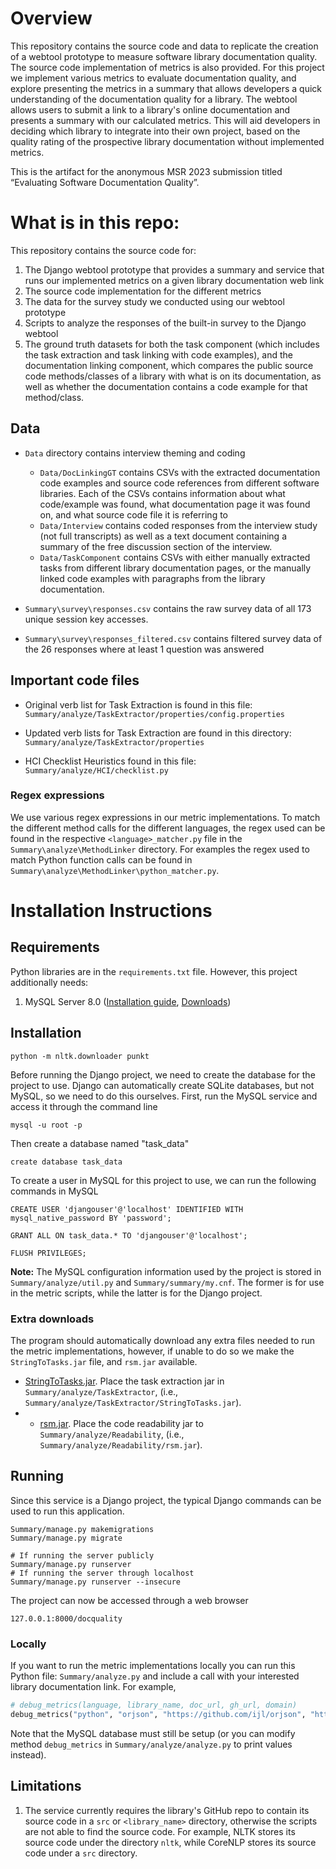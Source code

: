 # Overview
This repository contains the source code and data to replicate the creation of a webtool prototype to measure software library documentation quality. The source code implementation of metrics is also provided. For this project we implement various metrics to evaluate documentation quality, and explore presenting the metrics in a summary that allows developers a quick understanding of the documentation quality for a library. The webtool allows users to submit a link to a library's online documentation and presents a summary with our calculated metrics. This will aid developers in deciding which library to integrate into their own project, based on the quality rating of the prospective library documentation without implemented metrics. 

This is the artifact for the anonymous MSR 2023 submission titled “Evaluating Software Documentation Quality”.

# What is in this repo:
This repository contains the source code for:

1. The Django webtool prototype that provides a summary and service that runs our implemented metrics on a given library documentation web link
2. The source code implementation for the different metrics
3. The data for the survey study we conducted using our webtool prototype
4. Scripts to analyze the responses of the built-in survey to the Django webtool
5. The ground truth datasets for both the task component (which includes the task extraction and task linking with code examples), and the documentation linking component, which compares the public source code methods/classes of a library with what is on its documentation, as well as whether the documentation contains a code example for that method/class.



## Data
- `Data` directory contains interview theming and coding
  - `Data/DocLinkingGT` contains CSVs with the extracted documentation code examples and source code references from different software libraries. Each of the CSVs contains information about what code/example was found, what documentation page it was found on, and what source code file it is referring to
  - `Data/Interview` contains coded responses from the interview study (not full transcripts) as well as a text document containing a summary of the free discussion section of the interview.
  - `Data/TaskComponent` contains CSVs with either manually extracted tasks from different library documentation pages, or the manually linked code examples with paragraphs from the library documentation.

- `Summary\survey\responses.csv` contains the raw survey data of all 173 unique session key accesses.

- `Summary\survey\responses_filtered.csv` contains filtered survey data of the 26 responses where at least 1 question was answered

## Important code files

- Original verb list for Task Extraction is found in this file:
`Summary/analyze/TaskExtractor/properties/config.properties`

- Updated verb lists for Task Extraction are found in this directory:
`Summary/analyze/TaskExtractor/properties`

- HCI Checklist Heuristics found in this file:
`Summary/analyze/HCI/checklist.py`

### Regex expressions
We use various regex expressions in our metric implementations. To match the different method calls for the different languages, the regex used can be found in the respective `<language>_matcher.py` file in the `Summary\analyze\MethodLinker` directory. For examples the regex used to match Python function calls can be found in `Summary\analyze\MethodLinker\python_matcher.py`.

# Installation Instructions
## Requirements
Python libraries are in the `requirements.txt` file. However, this project additionally needs:
1. MySQL Server 8.0 ([Installation guide](https://dev.mysql.com/doc/mysql-installation-excerpt/8.0/en/), [Downloads](https://dev.mysql.com/downloads/mysql/))

## Installation

```
python -m nltk.downloader punkt
```

Before running the Django project, we need to create the database for the project to use. 
Django can automatically create SQLite databases, but not MySQL, so we need to do this ourselves.
First, run the MySQL service and access it through the command line
```
mysql -u root -p
```
Then create a database named "task_data"
```
create database task_data
```

To create a user in MySQL for this project to use, we can run the following commands in MySQL
```
CREATE USER 'djangouser'@'localhost' IDENTIFIED WITH mysql_native_password BY 'password';

GRANT ALL ON task_data.* TO 'djangouser'@'localhost';

FLUSH PRIVILEGES;
```
**Note:** The MySQL configuration information used by the project is stored in `Summary/analyze/util.py` and `Summary/summary/my.cnf`.
The former is for use in the metric scripts, while the latter is for the Django project.

### Extra downloads
The program should automatically download any extra files needed to run the metric implementations, however, if unable to do so we make the `StringToTasks.jar` file, and `rsm.jar` available.

- [StringToTasks.jar](https://drive.google.com/file/d/19gV3aDLz5e6Gmb7nn29BlsfVX0AbHZ41/view?usp=sharing). Place the task extraction jar in `Summary/analyze/TaskExtractor`, (i.e., `Summary/analyze/TaskExtractor/StringToTasks.jar`).
- - [rsm.jar](https://drive.google.com/file/d/1S5tl8fFoZLbln8MsP-f6-F7K-F66HPZb/view?usp=share_link). Place the code readability jar to `Summary/analyze/Readability`, (i.e., `Summary/analyze/Readability/rsm.jar`).

## Running
Since this service is a Django project, the typical Django commands can be used to run this application.
```
Summary/manage.py makemigrations
Summary/manage.py migrate

# If running the server publicly
Summary/manage.py runserver
# If running the server through localhost
Summary/manage.py runserver --insecure
```
The project can now be accessed through a web browser
```
127.0.0.1:8000/docquality
```

### Locally
If you want to run the metric implementations locally you can run this Python file: `Summary/analyze.py` and include a call with your interested library documentation link. For example,
```python
# debug_metrics(language, library_name, doc_url, gh_url, domain)
debug_metrics("python", "orjson", "https://github.com/ijl/orjson", "https://github.com/ijl/orjson.git", "json")
```

Note that the MySQL database must still be setup (or you can modify method `debug_metrics` in `Summary/analyze/analyze.py` to print values instead). 

## Limitations
1. The service currently requires the library's GitHub repo to contain its source code in a `src` or `<library_name>` directory, otherwise the scripts are not able to find the source code. For example, NLTK stores its source code under the directory `nltk`, while CoreNLP stores its source code under a `src` directory.

